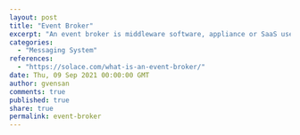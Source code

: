 ```yaml
---
layout: post
title: "Event Broker"
excerpt: "An event broker is middleware software, appliance or SaaS used to transmit events between event producers and consumers in a publish-subscribe pattern."
categories:
  - "Messaging System"
references:
  - "https://solace.com/what-is-an-event-broker/"
date: Thu, 09 Sep 2021 00:00:00 GMT
author: gvensan
comments: true
published: true
share: true
permalink: event-broker
---
```

